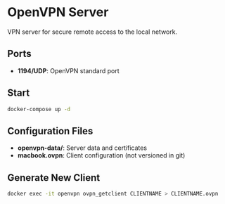 # OpenVPN Server

VPN server for secure remote access to the local network.

## Ports

- **1194/UDP**: OpenVPN standard port

## Start

```bash
docker-compose up -d
```

## Configuration Files

- **openvpn-data/**: Server data and certificates
- **macbook.ovpn**: Client configuration (not versioned in git)

## Generate New Client

```bash
docker exec -it openvpn ovpn_getclient CLIENTNAME > CLIENTNAME.ovpn
```

